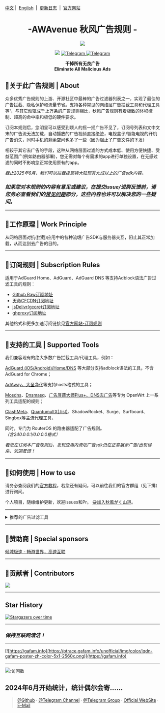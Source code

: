 <div align="left">
<a href="/README.md">中文</a>&nbsp;|&nbsp;
<a href="/assets/README_en-US.md">English</a> &nbsp;|&nbsp;
<a href="/assets/README_Update.md">更新日志</a> &nbsp;|&nbsp;
<a href="https://awavenue.top/">官方网站</a> 
</div>


<h1 align="center">-AWAvenue 秋风广告规则 -</h1>

<p align="center">
   <img src="https://img.jsdelivr.com/raw.githubusercontent.com/TG-Twilight/AWAvenue-Ads-Rule/main/assets/assets.png">
</p>
<p align="center">
 <img src="https://img.shields.io/github/stars/TG-Twilight/AWAvenue-Ads-Rule?style=for-the-badge&colorA=FFEBEB&colorB=FFD9DC&logo=github&logoColor=black">
  <a href="https://t.me/AWAvenueAdsRule">
    <img src="https://img.shields.io/badge/dynamic/json?style=for-the-badge&colorA=DAE9FC&colorB=056DE8&label=%E9%A2%91%E9%81%93&logo=telegram&query=%24.data.totalSubs&url=https%3A%2F%2Fapi.spencerwoo.com%2Fsubstats%2F%3Fsource%3Dtelegram%26queryKey%3DAWAvenueAdsRule" alt="Telegram">
  </a>
  <a href="https://t.me/AWAvenueAdsChat">
    <img src="https://img.shields.io/badge/dynamic/json?style=for-the-badge&colorA=DAE9FC&colorB=056DE8&label=%E7%BE%A4%E8%81%8A&logo=telegram&query=%24.data.totalSubs&url=https%3A%2F%2Fapi.spencerwoo.com%2Fsubstats%2F%3Fsource%3Dtelegram%26queryKey%3DAWAvenueAdsChat" alt="Telegram">
  </a>
</p>


<p align="center"><b>干掉所有无良广告<br>Eliminate All Malicious Ads</b></p>

## 🍁关于此广告规则 | About

众多优秀广告规则的上游、开源社区中最棒的广告过滤器列表之一，实现了最佳的广告拦截、隐私保护和流量节省。支持各种常见的网络层广告拦截工具和代理工具等¹，与其它动辄成千上万条的广告规则相比，秋风广告规则有着极致的体积控制、超高的命中率和极低的硬件要求。

订阅本规则后，您明显可以感受到烦人的摇一摇广告不见了，订阅号列表和文中文末的广告流无法加载，自动播放的广告视频直接绝迹，电视盒子/智能电视的开机广告消失，同时手机的剩余空间也多了一些（因为阻止了广告文件的下发）

相较于其它去广告的手段，这种从网络层面过滤的方式成本低、使用方便快捷、受益范围广(例如路由器部署)，您无需对每个有需求的app进行单独设置，在无感过滤的同时不影响您正常使用原有的app。

*截止2025年6月，我们可以拦截提瓦特大陆现有九成以上的广告sdk内容。*

### *如果您对本规则的内容有意见或建议，在提交issue/进群反馈前，请您务必查看我们的[常见问题](https://awavenue.top/Knowledge.html#%E5%B8%B8%E8%A7%81%E9%97%AE%E9%A2%98-%E4%B8%8E%E7%AD%94%E7%96%91)部分，这些内容也许可以解决您的一些疑问。*

---

## 🍁工作原理 | Work Principle

从网络层面对抗(拦截)应用中的各种流氓广告SDK与服务器交互，阻止其正常加载，从而达到去广告的目的。<br />

---

## 🍁订阅规则 | Subscription Rules

适用于AdGuard Home、AdGuard、AdGuard DNS 等支持Adblock语法广告过滤工具的规则：

- [Github Raw订阅地址](https://raw.githubusercontent.com/TG-Twilight/AWAvenue-Ads-Rule/main/AWAvenue-Ads-Rule.txt)
- [天命CFCDN订阅地址](https://github.boki.moe/https://raw.githubusercontent.com/TG-Twilight/AWAvenue-Ads-Rule/main/AWAvenue-Ads-Rule.txt)
- [jsDelivr(gcore)订阅地址](https://gcore.jsdelivr.net/gh/TG-Twilight/AWAvenue-Ads-Rule@main/AWAvenue-Ads-Rule.txt)
- [ghproxy订阅地址](https://ghfast.top/https://raw.githubusercontent.com/TG-Twilight/AWAvenue-Ads-Rule/main/AWAvenue-Ads-Rule.txt)

其他格式和更多加速订阅链接见[官方网站-订阅规则](https://awavenue.top/Sub.html)

---

## 🍁支持的工具 | Supported Tools

我们兼容现有的绝大多数广告拦截工具/代理工具，例如：

[AdGuard (iOS/Android)/Home/DNS](https://awavenue.top/Sub.html#adguard-ios-android-home-dns-%E8%AE%A2%E9%98%85%E9%93%BE%E6%8E%A5) 等大部分支持adblock语法的工具，不含AdGuard for Chrome；

[AdAway、大圣净化](https://awavenue.top/Sub.html#hosts-%E8%AE%A2%E9%98%85%E9%93%BE%E6%8E%A5)等支持hosts格式的工具；

[Mosdns](https://awavenue.top/Sub.html#hosts-%E8%AE%A2%E9%98%85%E9%93%BE%E6%8E%A5:~:text=%E6%8E%A5%EF%BC%88.list%E6%A0%BC%E5%BC%8F%EF%BC%89-,Mosdns%20V5%20%E8%AE%A2%E9%98%85%E9%93%BE%E6%8E%A5,-AdClose%20rule%E6%A0%BC%E5%BC%8F)、[Dnsmasq](https://awavenue.top/Sub.html#hosts-%E8%AE%A2%E9%98%85%E9%93%BE%E6%8E%A5:~:text=Dnsmasq%E6%A0%BC%E5%BC%8F%E8%AE%A2%E9%98%85%E9%93%BE%E6%8E%A5%EF%BC%88.conf%E6%A0%BC%E5%BC%8F%EF%BC%89)、[广告屏蔽大师Plus+、DNS去广告](https://awavenue.top/Sub.html#hosts-%E8%AE%A2%E9%98%85%E9%93%BE%E6%8E%A5)等专为 OpenWrt 上一系列工具适配的规则；

[ClashMeta](https://awavenue.top/Sub.html#clash-%E8%A7%84%E5%88%99%E8%AE%A2%E9%98%85%E9%93%BE%E6%8E%A5)、[QuantumultX(.list)](https://awavenue.top/Sub.html#clash-%E8%A7%84%E5%88%99%E8%AE%A2%E9%98%85%E9%93%BE%E6%8E%A5:~:text=QuantumultX%20%E8%AE%A2%E9%98%85%E9%93%BE%E6%8E%A5%EF%BC%88.list%E6%A0%BC%E5%BC%8F%EF%BC%89)、ShadowRocket、Surge、Surfboard、Singbox等主流代理工具，

同时，专门为 RouterOS 的路由器适配了广告规则。  *（含240.0.0.1/0.0.0.0格式）*

 *若您在订阅本广告规则后，发现应用内流氓广告sdk仍在正常展示广告/出现误杀，欢迎反馈！*

---

## 🍁如何使用 | How to use

请务必查阅我们的[官方教程](https://awavenue.top/Knowledge.html)，若您还有疑问，可以前往我们的官方群组（见下排）进行询问。

个人项目，随缘维护更新，欢迎issues和Pr。   [😀加入秋風がく山道](https://t.me/AWAvenueAdsChat)。

---

<details>
  <summary>推荐的广告过滤工具</summary>

- [AdGuard Home](https://github.com/AdguardTeam/AdGuardHome)    *安装在路由器，广告过滤工具较为理想的工作位置*，目前，秋风广告规则已加入AdGuard官方列表，你可以直接在 “从列表中选择” 订阅！

- [AdGuard](https://adguard.com/)    *多端使用，支持Android、Windows、Mac、iOS*

- [AdAway](https://adaway.org/)    *AdAway 是一款使用 hosts 文件的 Android 开源广告拦截器。*

- [AdGuard DNS](https://adguard-dns.io/en/welcome.html)    *直接使用自定义的DNS服务器，目前，秋风广告规则已加入AdGuard官方列表，你可以直接在AdGuard DNS Filters中订阅！*

- [AdGuard Home For Magisk](https://github.com/twoone-3/AdGuardHomeForMagisk)   *AdGuard Home的Magisk版本*

- [AdClose（Xposed module）](https://github.com/zjyzip/AdClose)    *Xposed模块，可以通过hook拦截常见广告，内置秋风广告规则，感谢@zjyzip*

</details>

---

## 🍁赞助商 | Special sponsors

[倾城极速 - 畅游世界，高速互联](https://www.qcjs.ovh/#/register?code=prbbRzx9)

---

## 🍁贡献者 | Contributors

<p align="left"><a href="https://github.com/TG-Twilight/AWAvenue-Ads-Rule/graphs/contributors"><img src="https://contrib.rocks/image?repo=TG-Twilight/AWAvenue-Ads-Rule&max=50" /></a></p>

---

## Star History

[![Stargazers over time](https://starchart.cc/TG-Twilight/AWAvenue-Ads-Rule.svg?variant=adaptive)](https://starchart.cc/TG-Twilight/AWAvenue-Ads-Rule)

---

### ***保持互联网清洁！***

---

[![https://gafam.info](https://ptrace.gafam.info/unofficial/img/color/lqdn-gafam-poster-zh-color-5x1-2560x.png)](https://gafam.info)

---
![:访问数](https://moe-counter.glitch.me/get/@TG-Twiligh?theme=gelbooru)

2024年6月开始统计，统计偶尔会寄......
---

> [@Github](https://github.com/TG-Twilight/AWAvenue-Ads-Rule) · [@Telegram Channel](https://t.me/AWAvenueAdsRule) · [@Telegram Group](https://t.me/AWAvenueAdsChat) · [Official WebSite](https://awavenue.top/) · [E-Mail](mailto:admin@awads.cc)
